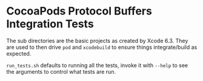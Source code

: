 CocoaPods Protocol Buffers Integration Tests
============================================

The sub directories are the basic projects as created by Xcode 6.3. They are
used to then drive `pod` and `xcodebuild` to ensure things integrate/build
as expected.

`run_tests.sh` defaults to running all the tests, invoke it with `--help` to
see the arguments to control what tests are run.

